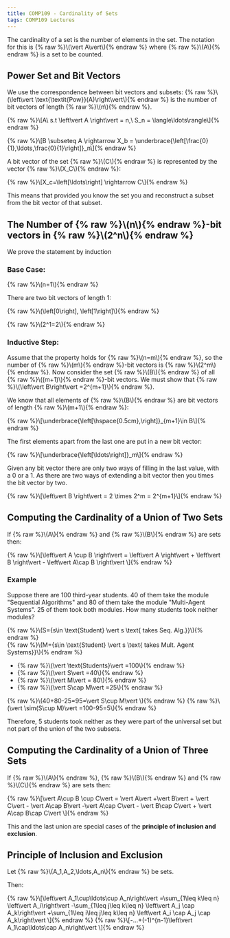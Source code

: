 ```yaml
---
title: COMP109 - Cardinality of Sets
tags: COMP109 Lectures
---
```

The cardinality of a set is the number of elements in the set. The notation for this is {% raw %}\\\(\vert A\vert\\\){% endraw %} where {% raw %}\\\(A\\\){% endraw %} is a set to be counted.

## Power Set and Bit Vectors
We use the correspondence between bit vectors and subsets: {% raw %}\\\(\left\vert  \text{\textit{Pow}}(A)\right\vert\\\){% endraw %} is the number of bit vectors of length {% raw %}\\\(n\\\){% endraw %}.

{% raw %}\\\[A\ s.t \left\vert  A \right\vert  = n,\ S_n = \langle\ldots\rangle\\\]{% endraw %}

{% raw %}\\\[B \subseteq A \rightarrow X_b = \underbrace{\left[\frac{0}{1},\ldots,\frac{0}{1}\right]}_n\\\]{% endraw %}

A bit vector of the set {% raw %}\\\(C\\\){% endraw %} is represented by the vector {% raw %}\\\(X_C\\\){% endraw %}:

{% raw %}\\\[X_c=\left[\ldots\right] \rightarrow C\\\]{% endraw %}

This means that provided you know the set you and reconstruct a subset from the bit vector of that subset.

## The Number of {% raw %}\\\(n\\\){% endraw %}-bit vectors in {% raw %}\\\(2^n\\\){% endraw %}
We prove the statement by induction
### Base Case:
{% raw %}\\\(n=1\\\){% endraw %}

There are two bit vectors of length 1:

{% raw %}\\\(\left[0\right], \left[1\right]\\\){% endraw %}

{% raw %}\\\(2^1=2\\\){% endraw %}

### Inductive Step:
Assume that the property holds for {% raw %}\\\(n=m\\\){% endraw %}, so the number of {% raw %}\\\(m\\\){% endraw %}-bit vectors is {% raw %}\\\(2^m\\\){% endraw %}. Now consider the set {% raw %}\\\(B\\\){% endraw %} of all {% raw %}\\\((m+1)\\\){% endraw %}-bit vectors. We must show that {% raw %}\\\(\left\vert B\right\vert =2^{m+1}\\\){% endraw %}.

We know that all elements of {% raw %}\\\(B\\\){% endraw %} are bit vectors of length {% raw %}\\\(m+1\\\){% endraw %}:

{% raw %}\\\[\underbrace{\left[\hspace{0.5cm},\right]}_{m+1}\in B\\\]{% endraw %}

The first elements apart from the last one are put in a new bit vector:

{% raw %}\\\[\underbrace{\left[\ldots\right]}_m\\\]{% endraw %}

Given any bit vector there are only two ways of filling in the last value, with a 0 or a 1. As there are two ways of extending a bit vector then you times the bit vector by two.

{% raw %}\\\[\left\vert  B \right\vert  = 2 \times 2^m = 2^{m+1}\\\]{% endraw %}

## Computing the Cardinality of a Union of Two Sets
If {% raw %}\\\(A\\\){% endraw %} and {% raw %}\\\(B\\\){% endraw %} are sets then:

{% raw %}\\\[\left\vert  A \cup B \right\vert  = \left\vert  A \right\vert  + \left\vert  B \right\vert  - \left\vert  A\cap B \right\vert \\\]{% endraw %}

### Example
Suppose there are 100 third-year students. 40 of them take the module "Sequential Algorithms" and 80 of them take the module "Multi-Agent Systems". 25 of them took both modules. How many students took neither modules?

{% raw %}\\\(S=\{s\in \text{Student} \vert  s \text{ takes Seq. Alg.}\}\\\){% endraw %}  
{% raw %}\\\(M=\{s\in \text{Student} \vert  s \text{ takes Mult. Agent Systems}\}\\\){% endraw %}

* {% raw %}\\\(\vert \text{Students}\vert  =100\\\){% endraw %}
* {% raw %}\\\(\vert S\vert =40\\\){% endraw %}
* {% raw %}\\\(\vert M\vert  = 80\\\){% endraw %}
* {% raw %}\\\(\vert S\cap M\vert  =25\\\){% endraw %}

{% raw %}\\\(40+80-25=95=\vert S\cup M\vert \\\){% endraw %}
{% raw %}\\\(\vert \sim(S\cup M)\vert =100-95=5\\\){% endraw %}

Therefore, 5 students took neither as they were part of the universal set but not part of the union of the two subsets.

## Computing the Cardinality of a Union of Three Sets
If {% raw %}\\\(A\\\){% endraw %}, {% raw %}\\\(B\\\){% endraw %} and {% raw %}\\\(C\\\){% endraw %} are sets then:

{% raw %}\\\[\vert A\cup B \cup C\vert = \vert A\vert  +\vert B\vert  + \vert C\vert  - \vert A\cap B\vert -\vert A\cap C\vert  - \vert B\cap C\vert  + \vert A\cap B\cap C\vert \\\]{% endraw %}

This and the last union are special cases of the **principle of inclusion and exclusion**.

## Principle of Inclusion and Exclusion
Let {% raw %}\\\(A_1,A_2,\ldots,A_n\\\){% endraw %} be sets.

Then:

{% raw %}\\\[\left\vert A_1\cup\ldots\cup A_n\right\vert =\sum_{1\leq k\leq n} \left\vert A_i\right\vert -\sum_{1\leq j\leq k\leq n} \left\vert A_j \cap A_k\right\vert +\sum_{1\leq i\leq j\leq k\leq n} \left\vert A_i \cap A_j \cap A_k\right\vert \\\]{% endraw %}
{% raw %}\\\[-...+(-1)^{n-1}\left\vert A_1\cap\ldots\cap A_n\right\vert \\\]{% endraw %}
